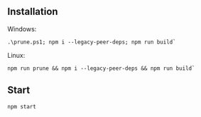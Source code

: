 ## Installation

Windows:

```console
.\prune.ps1; npm i --legacy-peer-deps; npm run build`
```

Linux:

```console
npm run prune && npm i --legacy-peer-deps && npm run build`
```

## Start

```console
npm start
```
